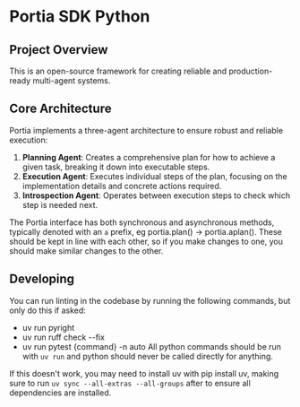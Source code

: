 # Portia SDK Python

## Project Overview
This is an open-source framework for creating reliable and production-ready multi-agent systems.

## Core Architecture
Portia implements a three-agent architecture to ensure robust and reliable execution:

1. **Planning Agent**: Creates a comprehensive plan for how to achieve a given task, breaking it down into executable steps.
2. **Execution Agent**: Executes individual steps of the plan, focusing on the implementation details and concrete actions required.
3. **Introspection Agent**: Operates between execution steps to check which step is needed next.

The Portia interface has both synchronous and asynchronous methods, typically denoted with an `a` prefix, eg portia.plan() -> portia.aplan(). These should be kept in line with each other, so if you make changes to one, you should make similar changes to the other. 

## Developing

You can run linting in the codebase by running the following commands, but only do this if asked:
* uv run pyright
* uv run ruff check --fix
* uv run pytest {command} -n auto
All python commands should be run with `uv run` and python should never be called directly for anything. 

If this doesn't work, you may need to install uv with pip install uv, making sure to run `uv sync --all-extras --all-groups` after to ensure all dependencies are installed.